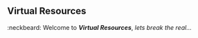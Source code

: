 Virtual Resources
-----------------

:neckbeard: Welcome to ***Virtual Resources***, *lets break the real...* 
